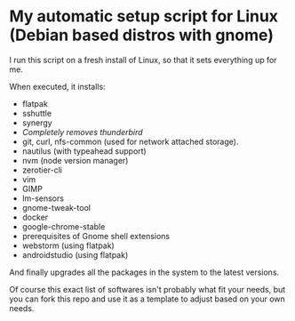 # My automatic setup script for Linux (Debian based distros with gnome)

I run this script on a fresh install of Linux, so that it sets everything up for me.

When executed, it installs: 

* flatpak
* sshuttle
* synergy
* *Completely removes thunderbird*
* git, curl, nfs-common (used for network attached storage).
* nautilus (with typeahead support)
* nvm (node version manager)
* zerotier-cli 
* vim
* GIMP
* lm-sensors
* gnome-tweak-tool
* docker
* google-chrome-stable
* prerequisites of Gnome shell extensions
* webstorm (using flatpak)
* androidstudio (using flatpak)

And finally upgrades all the packages in the system to the latest versions.

Of course this exact list of softwares isn't probably what fit your needs, but you can fork this repo and use it as a template to adjust based on your own needs.
